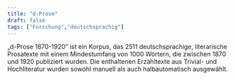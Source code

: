 ```yaml
---
title: "d-Prose"
draft: false
tags: ["Forschung","deutschsprachig"]
---
```

„d-Prose 1870-1920” ist ein Korpus, das 2511 deutschsprachige, literarische Prosatexte mit einem Mindestumfang von 1000 Wörtern, die zwischen 1870 und 1920 publiziert wurden. Die enthaltenen Erzähltexte aus Trivial- und Hochliteratur wurden sowohl manuell als auch halbautomatisch ausgewählt. 
